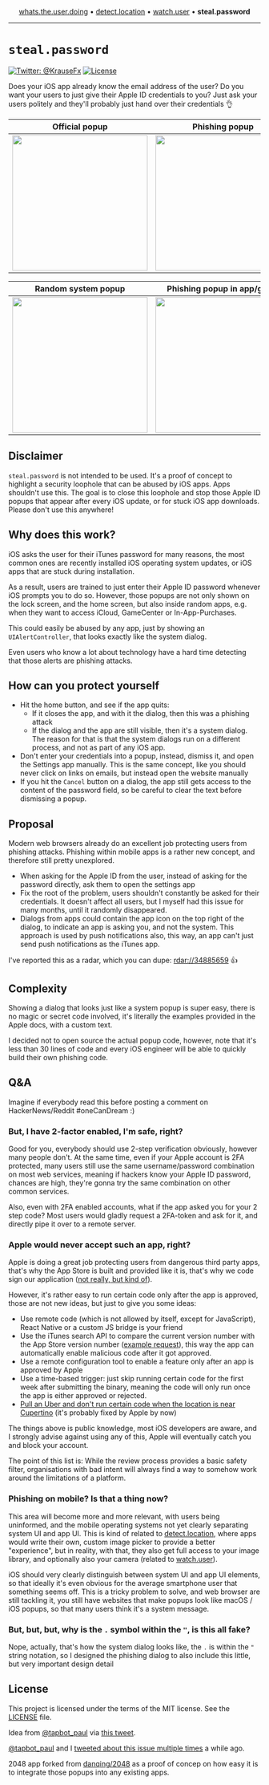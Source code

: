 <p align="center">
  <a href="https://github.com/krausefx/whats-the-user-doing">whats.the.user.doing</a> &bull;
  <a href="https://github.com/krausefx/detect.location">detect.location</a> &bull;
  <a href="https://github.com/KrauseFx/watch.user">watch.user</a> &bull;
  <b>steal.password</b>
</p>

-------

# `steal.password`

[![Twitter: @KrauseFx](https://img.shields.io/badge/contact-@KrauseFx-blue.svg?style=flat)](https://twitter.com/KrauseFx)
[![License](https://img.shields.io/badge/license-MIT-green.svg?style=flat)](https://github.com/KrauseFx/whats-the-user-doing/blob/master/LICENSE)

Does your iOS app already know the email address of the user? Do you want your users to just give their Apple ID credentials to you? Just ask your users politely and they'll probably just hand over their credentials 👌

Official popup | Phishing popup
----|-----
<img src="screenshots/SettingsApp.jpg" width="270" /> | <img src="screenshots/PhishingPopup.jpg" width="270" />

Random system popup | Phishing popup in app/game
----|-----
<img src="screenshots/RandomPopup.jpg" width="270" /> | <img src="screenshots/InGame.jpg" width="270" />

## Disclaimer

`steal.password` is not intended to be used. It's a proof of concept to highlight a security loophole that can be abused by iOS apps. Apps shouldn't use this. The goal is to close this loophole and stop those Apple ID popups that appear after every iOS update, or for stuck iOS app downloads. Please don't use this anywhere!

## Why does this work?

iOS asks the user for their iTunes password for many reasons, the most common ones are recently installed iOS operating system updates, or iOS apps that are stuck during installation.

As a result, users are trained to just enter their Apple ID password whenever iOS prompts you to do so. However, those popups are not only shown on the lock screen, and the home screen, but also inside random apps, e.g. when they want to access iCloud, GameCenter or In-App-Purchases.

This could easily be abused by any app, just by showing an `UIAlertController`, that looks exactly like the system dialog.

Even users who know a lot about technology have a hard time detecting that those alerts are phishing attacks.

## How can you protect yourself

- Hit the home button, and see if the app quits:
  - If it closes the app, and with it the dialog, then this was a phishing attack
  - If the dialog and the app are still visible, then it's a system dialog. The reason for that is that the system dialogs run on a different process, and not as part of any iOS app.
- Don't enter your credentials into a popup, instead, dismiss it, and open the Settings app manually. This is the same concept, like you should never click on links on emails, but instead open the website manually
- If you hit the `Cancel` button on a dialog, the app still gets access to the content of the password field, so be careful to clear the text before dismissing a popup.

## Proposal

Modern web browsers already do an excellent job protecting users from phishing attacks. Phishing within mobile apps is a rather new concept, and therefore still pretty unexplored.

- When asking for the Apple ID from the user, instead of asking for the password directly, ask them to open the settings app
- Fix the root of the problem, users shouldn't constantly be asked for their credentials. It doesn't affect all users, but I myself had this issue for many months, until it randomly disappeared.
- Dialogs from apps could contain the app icon on the top right of the dialog, to indicate an app is asking you, and not the system. This approach is used by push notifications also, this way, an app can't just send push notifications as the iTunes app.

I've reported this as a radar, which you can dupe: [rdar://34885659](https://openradar.appspot.com/radar?id=4952345645416448) 👍

## Complexity

Showing a dialog that looks just like a system popup is super easy, there is no magic or secret code involved, it's literally the examples provided in the Apple docs, with a custom text. 

I decided not to open source the actual popup code, however, note that it's less than 30 lines of code and every iOS engineer will be able to quickly build their own phishing code.

## Q&A

Imagine if everybody read this before posting a comment on HackerNews/Reddit #oneCanDream :)

### But, I have 2-factor enabled, I'm safe, right?

Good for you, everybody should use 2-step verification obviously, however many people don't. At the same time, even if your Apple account is 2FA protected, many users still use the same username/password combination on most web services, meaning if hackers know your Apple ID password, chances are high, they're gonna try the same combination on other common services.

Also, even with 2FA enabled accounts, what if the app asked you for your 2 step code? Most users would gladly request a 2FA-token and ask for it, and directly pipe it over to a remote server.

### Apple would never accept such an app, right?

Apple is doing a great job protecting users from dangerous third party apps, that's why the App Store is built and provided like it is, that's why we code sign our application ([not really, but kind of](https://krausefx.com/blog/the-developer-part-of-ios-code-signing-doesnt-add-any-security-to-anything)).

However, it's rather easy to run certain code only after the app is approved, those are not new ideas, but just to give you some ideas:

- Use remote code (which is not allowed by itself, except for JavaScript), React Native or a custom JS bridge is your friend
- Use the iTunes search API to compare the current version number with the App Store version number ([example request](https://itunes.apple.com/lookup?bundleId=com.Facebook.Facebook)), this way the app can automatically enable malicious code after it got approved.
- Use a remote configuration tool to enable a feature only after an app is approved by Apple
- Use a time-based trigger: just skip running certain code for the first week after submitting the binary, meaning the code will only run once the app is either approved or rejected.
- [Pull an Uber and don't run certain code when the location is near Cupertino](https://www.theverge.com/2017/4/23/15399438/apple-uber-app-store-fingerprint-program-tim-cook-travis-kalanick) (it's probably fixed by Apple by now)

The things above is public knowledge, most iOS developers are aware, and I strongly advise against using any of this, Apple will eventually catch you and block your account.

The point of this list is: While the review process provides a basic safety filter, organisations with bad intent will always find a way to somehow work around the limitations of a platform.

### Phishing on mobile? Is that a thing now?

This area will become more and more relevant, with users being uninformed, and the mobile operating systems not yet clearly separating system UI and app UI. This is kind of related to [detect.location](https://github.com/KrauseFx/detect.location), where apps would write their own, custom image picker to provide a better "experience", but in reality, with that, they also get full access to your image library, and optionally also your camera (related to [watch.user](https://github.com/KrauseFx/watch.user)).

iOS should very clearly distinguish between system UI and app UI elements, so that ideally it's even obvious for the average smartphone user that something seems off. This is a tricky problem to solve, and web browser are still tackling it, you still have websites that make popups look like macOS / iOS popups, so that many users think it's a system message.

### But, but, but, why is the `.` symbol within the `"`, is this all fake? 

Nope, actually, that's how the system dialog looks like, the `.` is within the `"` string notation, so I designed the phishing dialog to also include this little, but very important design detail

## License

This project is licensed under the terms of the MIT license. See the [LICENSE](LICENSE) file.

Idea from [@tapbot_paul](https://twitter.com/tapbot_paul) via [this tweet](https://twitter.com/tapbot_paul/status/908067480568045568).

[@tapbot_paul](https://twitter.com/tapbot_paul) and I [tweeted about this issue multiple times](https://twitter.com/KrauseFx/status/908204812122165248) a while ago.

2048 app forked from [danqing/2048](https://github.com/danqing/2048) as a proof of concep on how easy it is to integrate those popups into any existing apps.


